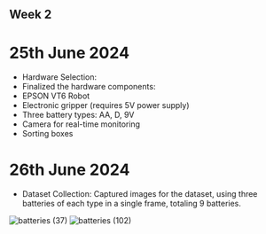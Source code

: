 
##  Week 2

# 25th June 2024
* Hardware Selection:
* Finalized the hardware components:
* EPSON VT6 Robot
* Electronic gripper (requires 5V power supply)
* Three battery types: AA, D, 9V
* Camera for real-time monitoring
* Sorting boxes

# 26th June 2024
* Dataset Collection:
Captured images for the dataset, using three batteries of each type in a single frame, totaling 9 batteries.

![batteries (37)](https://github.com/user-attachments/assets/05fb86fd-de22-405c-a43f-8266d871f3e1)
![batteries (102)](https://github.com/user-attachments/assets/fa30c771-9be3-40fa-8013-c456ce9e8032)
